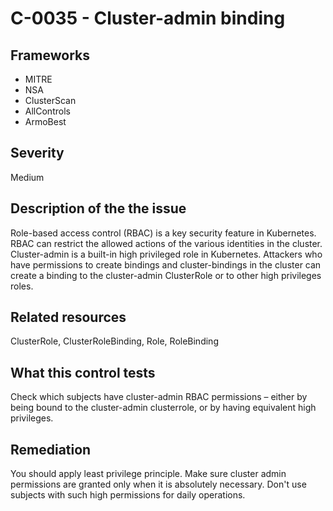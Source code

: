 # C-0035 - Cluster-admin binding

## Frameworks
* MITRE
* NSA
* ClusterScan
* AllControls
* ArmoBest
 
## Severity
Medium

## Description of the the issue
Role-based access control (RBAC) is a key security feature in Kubernetes. RBAC can restrict the allowed actions of the various identities in the cluster. Cluster-admin is a built-in high privileged role in Kubernetes. Attackers who have permissions to create bindings and cluster-bindings in the cluster can create a binding to the cluster-admin ClusterRole or to other high privileges roles.
 
## Related resources
ClusterRole, ClusterRoleBinding, Role, RoleBinding
 
## What this control tests 
Check which subjects have cluster-admin RBAC permissions – either by being bound to the cluster-admin clusterrole, or by having equivalent high privileges.  
 
## Remediation
You should apply least privilege principle. Make sure cluster admin permissions are granted only when it is absolutely necessary. Don't use subjects with such high permissions for daily operations.
 
